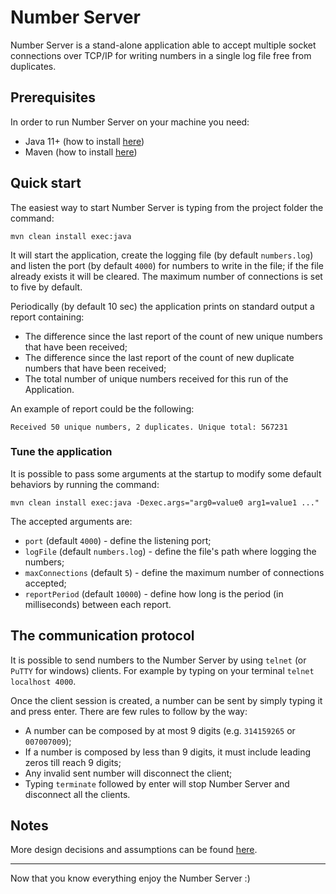 # Number Server

Number Server is a stand-alone application able to accept multiple socket
connections over TCP/IP for writing numbers in a single log file free from duplicates.

## Prerequisites

In order to run Number Server on your machine you need:
* Java 11+ (how to install [here](https://www.oracle.com/java/technologies/javase-downloads.html))
* Maven (how to install [here](https://maven.apache.org/install.html))

## Quick start

The easiest way to start Number Server is typing from the project folder the command:
```
mvn clean install exec:java
```
It will start the application, create the logging file (by default `numbers.log`) and listen the port (by default `4000`) for 
numbers to write in the file; if the file already exists it will be cleared.
The maximum number of connections is set to five by default.

Periodically (by default 10 sec) the application prints on standard output a report 
containing:
* The difference since the last report of the count of new unique numbers that have
  been received;
* The difference since the last report of the count of new duplicate numbers that 
  have been received;
* The total number of unique numbers received for this run of the Application.

An example of report could be the following:
```
Received 50 unique numbers, 2 duplicates. Unique total: 567231
```

### Tune the application

It is possible to pass some arguments at the startup to modify some default behaviors by running 
the command:
```
mvn clean install exec:java -Dexec.args="arg0=value0 arg1=value1 ..."
```
The accepted arguments are:
* `port` (default `4000`) - define the listening port;
* `logFile` (default `numbers.log`) - define the file's path where logging the numbers;
* `maxConnections` (default `5`) - define the maximum number of connections accepted;
* `reportPeriod` (default `10000`) - define how long is the period (in milliseconds)
  between each report.
  
## The communication protocol
It is possible to send numbers to the Number Server by using `telnet` (or `PuTTY` for windows) clients.
For example by typing on your terminal `telnet localhost 4000`.

Once the client session is created, a number can be sent by simply typing it and press enter.
There are few rules to follow by the way:
* A number can be composed by at most 9 digits (e.g. `314159265` or `007007009`);
* If a number is composed by less than 9 digits, it must include leading zeros till reach 9 digits;
* Any invalid sent number will disconnect the client;
* Typing `terminate` followed by enter will stop Number Server and disconnect all the clients.


## Notes

More design decisions and assumptions can be found [here](./NOTES.md).

---
Now that you know everything enjoy the Number Server :)